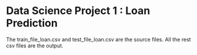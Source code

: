 # Data Science Project 1 : Loan Prediction
The train_file_loan.csv and test_file_loan.csv are the source files. All the rest csv files are the output. 
